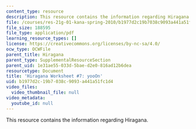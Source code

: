 ```yaml
---
content_type: resource
description: This resource contains the information regarding Hiragana.
file: /courses/res-21g-01-kana-spring-2010/b1977d2c19b7038c9093a441a51fc1d4_MITRES_21G_01S10_h7.pdf
file_size: 188595
file_type: application/pdf
learning_resource_types: []
license: https://creativecommons.org/licenses/by-nc-sa/4.0/
ocw_type: OCWFile
parent_title: Hiragana
parent_type: SupplementalResourceSection
parent_uid: 1e31ae55-033d-5bae-d2e0-816ad12b6dea
resourcetype: Document
title: 'Hiragana Worksheet #7: yooOn'
uid: b1977d2c-19b7-038c-9093-a441a51fc1d4
video_files:
  video_thumbnail_file: null
video_metadata:
  youtube_id: null
---
```

This resource contains the information regarding Hiragana.
